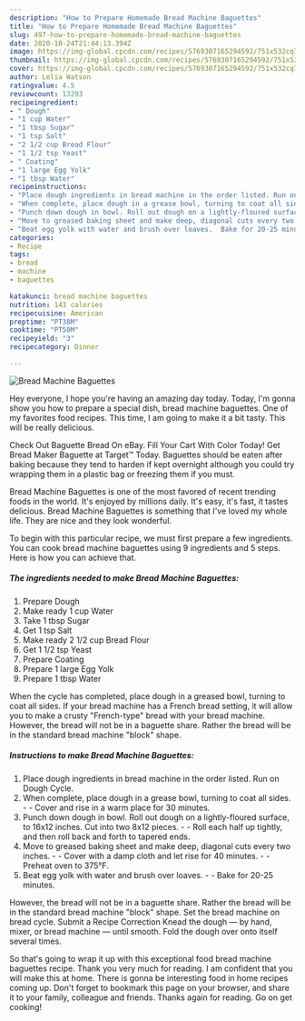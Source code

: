 ```yaml
---
description: "How to Prepare Homemade Bread Machine Baguettes"
title: "How to Prepare Homemade Bread Machine Baguettes"
slug: 497-how-to-prepare-homemade-bread-machine-baguettes
date: 2020-10-24T21:44:13.394Z
image: https://img-global.cpcdn.com/recipes/5769307165294592/751x532cq70/bread-machine-baguettes-recipe-main-photo.jpg
thumbnail: https://img-global.cpcdn.com/recipes/5769307165294592/751x532cq70/bread-machine-baguettes-recipe-main-photo.jpg
cover: https://img-global.cpcdn.com/recipes/5769307165294592/751x532cq70/bread-machine-baguettes-recipe-main-photo.jpg
author: Lelia Watson
ratingvalue: 4.5
reviewcount: 13293
recipeingredient:
- " Dough"
- "1 cup Water"
- "1 tbsp Sugar"
- "1 tsp Salt"
- "2 1/2 cup Bread Flour"
- "1 1/2 tsp Yeast"
- " Coating"
- "1 large Egg Yolk"
- "1 tbsp Water"
recipeinstructions:
- "Place dough ingredients in bread machine in the order listed. Run on Dough Cycle."
- "When complete, place dough in a grease bowl, turning to coat all sides.  Cover and rise in a warm place for 30 minutes."
- "Punch down dough in bowl. Roll out dough on a lightly-floured surface, to 16x12 inches. Cut into two 8x12 pieces.  Roll each half up tightly, and then roll back and forth to tapered ends."
- "Move to greased baking sheet and make deep, diagonal cuts every two inches.  Cover with a damp cloth and let rise for 40 minutes.  Preheat oven to 375°F."
- "Beat egg yolk with water and brush over loaves.  Bake for 20-25 minutes."
categories:
- Recipe
tags:
- bread
- machine
- baguettes

katakunci: bread machine baguettes 
nutrition: 143 calories
recipecuisine: American
preptime: "PT38M"
cooktime: "PT50M"
recipeyield: "3"
recipecategory: Dinner

---
```



![Bread Machine Baguettes](https://img-global.cpcdn.com/recipes/5769307165294592/751x532cq70/bread-machine-baguettes-recipe-main-photo.jpg)

Hey everyone, I hope you're having an amazing day today. Today, I'm gonna show you how to prepare a special dish, bread machine baguettes. One of my favorites food recipes. This time, I am going to make it a bit tasty. This will be really delicious.

Check Out Baguette Bread On eBay. Fill Your Cart With Color Today! Get Bread Maker Baguette at Target™ Today. Baguettes should be eaten after baking because they tend to harden if kept overnight although you could try wrapping them in a plastic bag or freezing them if you must.

Bread Machine Baguettes is one of the most favored of recent trending foods in the world. It's enjoyed by millions daily. It's easy, it's fast, it tastes delicious. Bread Machine Baguettes is something that I've loved my whole life. They are nice and they look wonderful.


To begin with this particular recipe, we must first prepare a few ingredients. You can cook bread machine baguettes using 9 ingredients and 5 steps. Here is how you can achieve that.

<!--inarticleads1-->

##### The ingredients needed to make Bread Machine Baguettes:

1. Prepare  Dough
1. Make ready 1 cup Water
1. Take 1 tbsp Sugar
1. Get 1 tsp Salt
1. Make ready 2 1/2 cup Bread Flour
1. Get 1 1/2 tsp Yeast
1. Prepare  Coating
1. Prepare 1 large Egg Yolk
1. Prepare 1 tbsp Water


When the cycle has completed, place dough in a greased bowl, turning to coat all sides. If your bread machine has a French bread setting, it will allow you to make a crusty &#34;French-type&#34; bread with your bread machine. However, the bread will not be in a baguette share. Rather the bread will be in the standard bread machine &#34;block&#34; shape. 

<!--inarticleads2-->

##### Instructions to make Bread Machine Baguettes:

1. Place dough ingredients in bread machine in the order listed. Run on Dough Cycle.
1. When complete, place dough in a grease bowl, turning to coat all sides. -  - Cover and rise in a warm place for 30 minutes.
1. Punch down dough in bowl. Roll out dough on a lightly-floured surface, to 16x12 inches. Cut into two 8x12 pieces. -  - Roll each half up tightly, and then roll back and forth to tapered ends.
1. Move to greased baking sheet and make deep, diagonal cuts every two inches. -  - Cover with a damp cloth and let rise for 40 minutes. -  - Preheat oven to 375°F.
1. Beat egg yolk with water and brush over loaves. -  - Bake for 20-25 minutes.


However, the bread will not be in a baguette share. Rather the bread will be in the standard bread machine &#34;block&#34; shape. Set the bread machine on bread cycle. Submit a Recipe Correction Knead the dough — by hand, mixer, or bread machine — until smooth. Fold the dough over onto itself several times. 

So that's going to wrap it up with this exceptional food bread machine baguettes recipe. Thank you very much for reading. I am confident that you will make this at home. There is gonna be interesting food in home recipes coming up. Don't forget to bookmark this page on your browser, and share it to your family, colleague and friends. Thanks again for reading. Go on get cooking!
